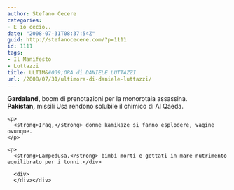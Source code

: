 ```yaml
---
author: Stefano Cecere
categories:
- E io cecio..
date: "2008-07-31T08:37:54Z"
guid: http://stefanocecere.com/?p=1111
id: 1111
tags:
- Il Manifesto
- Luttazzi
title: ULTIM&#039;ORA di DANIELE LUTTAZZI
url: /2008/07/31/ultimora-di-daniele-luttazzi/
---
```


<div class="modulogiornale">
  <div class="pezzotitolo">
    <strong>Gardaland,</strong> boom di prenotazioni per la monorotaia assassina.
  </div>
  
  <div class="pezzotesto">
    <strong>Pakistan,</strong> missili Usa rendono solubile il chimico di Al Qaeda.</p> 
    
    <p>
      <strong>Iraq,</strong> donne kamikaze si fanno esplodere, vagine ovunque.
    </p>
    
    <p>
      <strong>Lampedusa,</strong> bimbi morti e gettati in mare nutrimento equilibrato per i tonni.</div> 
      
      <div>
      </div></div>